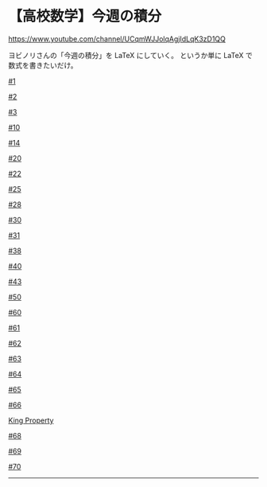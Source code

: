 # 【高校数学】今週の積分

https://www.youtube.com/channel/UCqmWJJolqAgjIdLqK3zD1QQ

ヨビノリさんの「今週の積分」を LaTeX にしていく。
というか単に LaTeX で数式を書きたいだけ。


[#1](1/README.md)

[#2](2/README.md)

[#3](3/README.md)

[#10](10/README.md)

[#14](14/README.md)

[#20](20/README.md)

[#22](22/README.md)

[#25](25/README.md)

[#28](28/README.md)

[#30](30/README.md)

[#31](31/README.md)

[#38](38/README.md)

[#40](40/README.md)

[#43](43/README.md)

[#50](50/README.md)

[#60](60/README.md)

[#61](61/README.md)

[#62](62/README.md)

[#63](63/README.md)

[#64](64/README.md)

[#65](65/README.md)

[#66](66/README.md)

[King Property](kp/README.md)

[#68](68/README.md)

[#69](69/README.md)

[#70](69/README.md)

----

<!--
[オンライン LaTeX 数式エディタ](https://www.codecogs.com/latex/eqneditor.php)
-->
